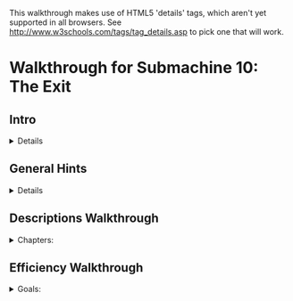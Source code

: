 This walkthrough makes use of HTML5 'details' tags, which aren't yet supported in all browsers. See http://www.w3schools.com/tags/tag_details.asp to pick one that will work.


Walkthrough for Submachine 10: The Exit
=======================================

## Intro
<details>
Welcome to the final "Submachine" game! The series has spanned 10 episodes in as many years. The creator, Mateusz Skutnik, has finished up with the best art and longest trek so far. I've enjoyed the series greatly, so I wanted to put some work into a good walkthrough for others. Prior experience with Submachine in not necessary, but there are many references to previous games for those who want to look back.

The game world consists of 8 major areas, each of which has a portal back to a section of a previous Submachine game. The graphic style is that of the original, but updates were made so that they'd be appropriate to the new game. Most of the game play involves clicking switches, collecting items, and finding out where to put them.

There are a few parts to this walkthrough. I try to have progressive hints throughout, so that you can figure out as much as possible on your own. Also, each successive part is more detail oriented, so you can look for high level hints in the "Hints" section, detailed directions, you'll need to check out the "Efficiency" section.

"Explanations Walkthrough" leads you to clues to what you need before finding those items. It's a lot of back and forth, but hopefully you will understand what's going on. "Efficiency Walkthrough" is designed around subgoals for accessing the ending. Items are collected and used at convenient times with no explanation about what they are.

"Secrets" contains info for getting the ten small red balls that are used to access extra text just before finishing the game. Items used solely to acquire secrets are mostly ignored by the main walkthroughs, except under special spoiler tags.

I label areas mainly by their teleporter coordinates. So, '101' means first and third buttons depressed before activating teleporter. I also use a 'P' to mean through the powered portal. So '110P' means the area from the beginning of Sub 6: The Edge.

Remember that the game is designed so that you can't get stuck. No matter what you've done, what you have, or where you are, you can still reach the ending! (And you can still get all the secrets!)

Enjoy!
</details>

## General Hints
<details>
- You're not stuck.
- Really, you're not stuck. The ending is reachable from any situation.
- The secrets are also reachable from any situation.
- If an item came from a device, it probably goes into a similar device.
- Mechanisms with little red and green lights need to be activated elsewhere.
- Pick up everything. There are no useless items.
- There are a few useless mechanisms.
- Most mechanisms have visual clues for how to activate them. Like missing pieces.
- If a mechanism stops working, you don't need it any more.
- Some obvious items are for non-obvious secrets. Progress is better than completion.
- There are some things you'll understand early, but can't be solved until much later.
- All ten secrets are small red balls. Some are hidden in "plain sight".
</details>

## Descriptions Walkthrough
<details><summary>Chapters:</summary>
This takes you through the game, pointing out clues. It's more commentary than directions, so it's good if you want vague hints, or want to read about a previous section to see if you missed an obscured clue. The back story is left out, but you're led to in-game papers that describe it. Secrets are dealt with as if they were normal game items, but more vague and left out of the spoiler hints. This walkthrough is set up as if it's telling the protagonist's story. Read the Efficiency Walkthrough section if you need clearer guidance.

This is written as if we have everything we need to pass each obstacle. The player will have to jump back and forth between areas to actually reach the area in the next paragraph. Read about what you see, for subtle hints about what to do next. Spoiler hints will say where to go, but not what to do there or the best order to do anything.

Progressive spoilers: character of the game, descriptions and clues, search locations.

### Chapter 1: Where Am I?
<details><summary>Summary:</summary>
The first part of the game is simple and linear. Explore a bit, click to collect items, and use them where you can. Don't miss the 'Backpack' early on, you have limited inventory space! Figure out how the game works. Pass though rooms and portals. Find the teleporter to finish this part.

#### Docks
<details>
We start off on an unstable platform with stone floating around. This seems to be a technologically mixed area that plaques call the Northern Garden docks. There are four labeled 'docks'. There's a ship anchored (literally) to one of the docks, but we can't see it. There's a ladder, but all it has is a glowing orb at the top. It seems small enough to grab. A hole in the ground leads to a machine that doesn't do anything, but does have a hole for something. Pieces of the wall are floating around. They seem to be centered on something. There's a building blocking our path. The circular device nearby looks like it might be useful.
<details>
- Put the Light Sphere in the circular device to gain access to the building.
</details>
</details>

#### Control Room
<details>
This is a modest building that seems in disrepair. There are some levers upstairs labeled like the docks. What dock was the ship at? There's a backpack by a chair that looks useful. The stairway doesn't go anywhere. What breaks up support beams but leaves them floating? There's a vending machine in the corner. It seems to require an id card. Maybe there's one on the ship?
<details>
- Click the lever marked '3' to move the ladder to the ship.
</details>
</details>

#### Ship
<details>
We can reach what seems to be a space ship, but it still needs power. Luckily, there's ship number card by the entrance, and those cables go right into the machine we saw.
<details>
- Take the Id to the vending machine, insert it to get a Bottle Fuse, take it outside to the machine in the hole. Insert it and press the button.
</details>
The ship is so old that there's mold everywhere! It's interesting to look at, but probably doesn't do anything anymore. Maybe there's some scrap to collect on board. We found the bridge, but the security is still in place, and we don't have a captain's ID badge, or whatever goes in the other slot. There's a hatch missing a handle, maybe that's still around somewhere.
<details>
- The Door Valve is on the other side of the ship. Insert it into the hatch and click to open it.
</details>
</details>

#### Old House
<details>
We found a karma portal like the ones in previous Submachine games. They'll probably take us to many unusual places. This place seems like an old house. The way is blocked a bit, but nothing too difficult to handle. There's a hole in the floor with a little red ball at the bottom. Looks like something valuable, but we can't reach it. Even if we found a long stick to reach, it's so far down that grabbing it would be a problem. There's some strange equipment around. One large capsule has lights on it and a panel that might open, but it won't and the device seems inactive. The nearby door is shut and not opening. There's another unusual device on a lower level, but it seems to be missing some parts. All the statues are facing some brick structure that seems subtly out of place with the house. It must be important.
</details>
</details>

### Chapter 2: Grand Tour
<details><summary>Summary:</summary>
Now that you have access to a teleporter, there are many worlds to explore. Go from place to place collecting and using items. About half of them are used in the area you found them in, the rest go through the teleporter. Use the teleporter to get to areas new to this game. Use the powered portals to get to areas from previous Submachine games. You'll finish this part of the game when you gather all the pieces to activate the powered portal in the first area.

#### 001 The Pyramid
<details>
There's a bunch of ancient Egyptian stuff around, but the pyramid walls look like copper. There's a couple of geared devises on walls, but neither is complete. There's a totem with Hieroglyphics on it, and there are some papers around with the same symbols. A box on an upper level has the same symbol as the totem, but it doesn't seem to do anything. There are a couple of jackal heads that teleport us between them, which is odd because there are ladders that reach them both. There's also an odd gray stone device with buttons, attached to a socket. There's nothing around that fits in, though.
<details>
- The last hieroglyph page is in 111. The Karma Vile for the stone device is in 110P. You get the first Cog Wheel from the box when the totem is set up properly. The other 3 are in 001P, 101P, and 011.
</details>
The ladders both drop down into compartments below. There's a glowing portal down one, and a glowing device down the other. They look useful. 
</details>

#### 010 The Excavation
<details>
Looks like a work site, but the drill is busted. It's turned off and there's a handle in what looks like red sand. It appears to be solid. There's sand on the other side too, but it doesn't fill the hole. There's a machine that seems to open a hatch somewhere. There's a glowing Range Confirmator that may need power.
<details>
- Get the handle and put it on the drill. Open the handles and pull both levers to activate it.
</details>
The drill must have already done its work, because there is equipment down its hole. One of the Range Confirmators is in a socket with a green light. There are two other sockets with red lights. There are two airlocks, but one is missing a handle. We can get past the other one. There's a closed hatch and a bar that looks like a handle.
<details>
- Open the other airlock with the handle, place both Confirmators in the sockets and activate the machine to open the hatch.
</details>
There's a piece of paper with a some kind of rune on it here, and a large portal beyond the hatch.
</details>

#### 011 Shiva
<details>
This place consists of three large metal spheres, connected by a large pipe. The pipe is busted open and we can climb inside. Unfortunately, there are security fields blocking access to two of the spheres. We can enter the third, which has some kind of rotating device. Activating it changes some of its lights from red to green and vise versa, but anything but the original position puts up a security gate to that we can't leave. We can go all the way around the largest sphere and enter through a hatch. It seems to be a computer interface. There are a lot of green lights around. What could those be?
<details>
- Use a Insulator Cap found in 101P to block the exit security gate. We'll assume the that emergency protocol has also been activated. It's in 110P
</details>
With the security gates partially deactivated we can enter all the spheres through the busted tube. The left sphere has a large portal in it. The right sphere now has a ladder visible that exits below. There's a copper Cog gear here.
</details>

#### 100 Royal Storage
<details>
This place is full of old structures that seem to be held together by advanced technology. There are time and space anomalies all around, so movement doesn't always end up where we expect. There are signs naming five separate storage facilities. There's nothing else of interest here.

32/1 is all red brick inside. There doesn't seem to be any order to the rooms, and backtracking leads to new places rather than old ones. It would be easy to hide somthing in here. Luckily, the total number of rooms seems low. There are items scattered about, and two metal devices in walls. One seems to need completion, with oblong recesses in it. Another looks like a secure box we don't have access to.
<details>
- Fill the first device with Karma Fuses to access the second.
</details>
33/1 is very small. There are some items on the floor, and you see all of it before returning to the entrance.

33/2 is also very small. Every exit leads back to the entrance, except the ones at the entrance. There are some things on the floor, but the large portal seems to be the reason this vault exists. Unfortunately, it's not active. There are round sockets in the wall nearby. Maybe it construction wasn't completed.
<details>
- Fill the corners with Loop Stabilizers to active the portal.
</details>
33/3 has much more space inside, and has some kind of order to it. The left doors all lead to the same places, and the same is true for the other doors and ladders. Backtracking to previous rooms is somewhat possible. There are a lot of devises on the walls! Most of them have red and green indicators and labels, though there is one dial with labels from all the other devices, and one with multiple red lights with a panel that might open. There's also a large capsule here that looks similar to the one near the first teleporter. Far from the entrance, there's a paper with some history about an escapee. Maybe there's hope of escaping?
<details>
- Activate each device after setting the dial to its label. 
</details>
33/4 is also large, but as long as we don't go too far and end up at the entrance, we can backtrack through any rooms we visit. There are items lying around and a paper on the wall with a strange symbol on it. There are three devices on walls. One of them has two indicator lights on it.
<details>
- Activate the two devices and then collect an item from the one with lights.
</details>
</details>

#### 101 Cliff Side
<details>
There's not much here. There's an older stone statue of an ox that's missing some pieces, a paper with some strange message about multiple dimensions, and a piston. The piston activates a ladder that leads to an upper ledge. The piston there is missing, though, so we can't reach higher. There's a big spherical machine that is missing something according to the pedestal nearby. There's a metal piece that's almost fallen off the ledge, but it doesn't fit in the machine.
<details>
- The Stone Grapes are in 011P and 001. The other ox statue is in 110. The Ladder Piston is in the ship near the start of the game. The Data Tape is in 001P.
</details>
Even with the machine satisfied, it doesn't seem to do anything useful. It only says that it's finished was it was doing. Maybe those cables are communicating with some other machine? The upper ledge has paper with a strange symbol on it. And a large portal.
</details>

#### 110 Murtaugh's Lab
<details>
This place is huge! It also seems to be falling apart, like the docks, there are paths that lead to empty space and broken walls floating about. There's a machine on the far wall with a socked for some large device. There are three doors around the teleporter.

The left room is the most broken up, and things are scattered around the floor. There's a paper on the wall. Someone may have been studying the strange behavior.

The center room was poorly barricaded, probably because of some fancy equipment in it and its back room. There's a large capsule here like the one near the first teleporter. There's also a magnifying glass that doesn't have an experiment running. We could use it if needed without disturbing anything. There are skulls on tables and in drawers. Why would anyone want to look at skulls?

The third door just leads to three more! The left one has an out-of-place old stone statue of an ox, and a box with mostly small things around it. The center door leads to a large portal. It's got a number of smaller devices connected to it with wires. Half of them have green lights and hold a metal thing like the ones lying around the floors here. The other half are empty with red lights. The right door contains a large version on an experiment. The experimenter seems to have found a way to repair broken walls!
<details>
- Fill the portal devices with Vector Finders. 3 are here, the others are in 101 and 100.
</details>
</details>

#### 111 The Monastery
<details>
If there were monks here once, they lived a spartan life. Most interesting things look like they came from elsewhere. There's a paper with what looks like hieroglyphics on it. There's a metal bar near a statue. There's a large capsule like the one near the first teleporter. There's some electric device, that could be a sender or receiver. There's a large portal that looks like it belongs here, strangely enough, but it's not active. There's also a circular stand like the one used to gain access to the control room to power the ship. Too bad we can't remove the Light Sphere from there.
<details>
- Use a Light Sphere from 101P or 100P to get an item that powers the portal. 
</details>
</details>

#### 001P Submachine 5: The Root
<details>
We no longer have the metal keys to use the local teleporter, and it looks damaged by the karma portal anyway, so we're stuck in this area. The Coil we placed back then seems to have exploded, leaving a Light Sphere. There's a gear in the tub that looks out of place. We can move some panels from the wall to reveal a handle we didn't notice before. There's a ladder that leads to a socket in the wall. Opening the panel reveals that it's empty. Perhaps there's another one somewhere so we know what kind of thing plugs in.
<details>
- Get a Root Finder from 101P to collect an item from below.
</details>
</details>

#### 010P Submachine 4: The Lab
<details>
We've been on this roof before, but the ladder is broken, so we can't get to the familiar areas. There's a force field blocking the path, but it's controlled from our side. That's pretty sloppy security, or there's something inside that's important enough to stay there. There's a Light Sphere set up to get us into a new section of the lab. There's a page on the wall, something about time travel. There's a metal Ladder Step nearby, but there's no way it would fit the wooden ladder outside. There's another security device set up, this one is actually keeping us out. Maybe it's as sloppy as the one outside and we can trick it somehow.
<details>
- There's a Chip with security codes hidden in 011P, but you'll need to head to 110 to actually get at it.
</details>
Past the security is a workbench with a tank of karma like the one from the other lab. This one is set up to dispense it. Maybe if we had an appropriate container we could use it to do the miracles we saw in the other lab?
<details>
- The container is in 000, and the miracle works, so it's a late-game item.
</details>
</details>

#### 011P Submachine 7: The Core
<details>
This is the large shrine we visited before, but it seems to have aged quite a bit. The telescopes that haven't fallen apart still point to the same locations, but the electrical equipment is broken down an full of stones. There are floating blocks outside; this place may be damaged by the same thing that damaged others. The entrance we used last time is completely gone. Looks like someone visited at one point, but there's nothing left of them now but a suit and a skull. There's a large machine in one room that looks like the one on the cliff. The pedestal has the same message on it as well. There's a note left behind saying someone will be back here eventually. Hope that wasn't them in the suit.
<details>
- Satisfying the machine at 101 will provide an item here.
</details>
</details>

#### 100P Submachine 3: The Loop
<details>
This was the place we were stuck doing puzzles for what seemed like forever. The rooms aren't stable like before, though. They're randomized like in another vault. There are so many rooms, it's hard to reach a location. There are two valve enclosures with four positions each, but one valve is missing. There are two receiver bells with dials that need activation before they'll turn. All four of these items are labeled. There's a devise with all those labels on it, with similar bells, and columns with lights that might move. There's a grid of some kind of material, with the corners of the grid missing. There's a device that seems to be ripped out and has wires dangling. Finally, there's a mount with two lights, presumably where the reward for this puzzle is kept.
<details>
- The missing valve is in the basement past the back door of 000. It might still be locked at this point. Use the valves to line up the lights with a bell, then turn the dial of the corresponding bell. Repeat. Grab the reward. More hints are in the Efficiency Walkthrough, but this is a long difficult puzzle, so don't get discouraged.
</details>
</details>

#### 101P Submachine 8: The Plan
<details>
This is a small section of a world visited not long before. The Coil is still there powering the dimensional locater, but the ladder is missing. We no longer have the controller that let us jump between worlds. Luckily, someone has set up a light sphere crown to get us into the pod without it.
<details>
- There's a Light Sphere below and the other is in 001P.
</details>
Some of the equipment has been removed from the pod, but they left a Cog above and didn't open the hatch after unlocking it. We've seen some Ladder Steps around, maybe if we get enough we can reach the area below us for the first time.
<details>
- The 3 Steps are in 111, 010P, and 110P.
</details>
We made it down the ladder! There is a Light Sphere here, along with instructions for setting up the crown above. There is a little round device in a computer socket that isn't doing anything but make blue light. Maybe it will be of more use elsewhere. 
</details>

#### 110P Submachine 6: The Edge
<details>
This the the place we were dropped off to die when we couldn't pass a security check. The teleporter looks worse than before, and pieces of wall have fallen down, revealing an entrance we never say before. Too bad there's no valve on that hatch. There's some new equipment set up, some sockets, what could those have been for? Around the corner, there's a paper with a strange symbol on the wall. The path beyond seems to have broken off. The vents are rusted enough to remove the covers and enter.
<details>
- There's a fuse for the socket in the lighthouse. The valve is in one of the vents.
  </details>
There's a security system on through the left vent, but all the green balls needed to disable it are there. There are some items on pedestals (or fallen off), those must be important. There's also a large capsule like the one near the first teleporter.

The right vent has a four-way split with a machine controlling where to go, but it's blocked, so we can only go up. There's another one of those robot storage devices that seem to be everywhere. This one has something glowing in it. The valve nearby is locked just like the entry machine is.
<details>
- The Block Remover Tool is in the other vent. Use it on the center of the machine, unlocking it and the valves.
</details>
The valves control which two exits are open at any time. There are a few items around that could be useful, including the Hatch Valve for the hatch outside. Beyond the hatch is another security point like the one in the vent, but this one is missing the Plasma Charges that unlock it. We'll have to find those.
<details>
- There's a Charge in each vent, and the other in in 011.
</details>
Beyond the security point is a monitor and a door labeled S3C. The monitor is for activating an evacuation protocol, but it doesn't open the door. It's a computer, so it's probably connected to somewhere else. Perhaps there's a way out available now.
<details>
- The protocol is for 011. The door is opened in the ship at the beginning of the game.
</details>
It's like a treasure vault in here! There are nearly a dozen security stops, which lead to info about this place. We had a few of the little red balls that access it all. We should look for others.
</details>

#### 111P Submachine 9: The Temple
<details>
We just came from here but it looks like a lot of time has past. There's a lot more red 'sand' everywhere, and the only accessible plaque is broken. It covers up most of the places we knew about. Finding an item in this would be like finding an needle in a haystack. There is one place to go, past a hole in the stairway where it looks like someone set up a dimensional locater. Too bad we don't have the control device, but it's broken anyway. There's a wire to some holding cylinder. If we can power it we might salvage something from this trip.
<details>
- The Coil is in 101P
</details>
</details>
</details>

### Chapter 3: Down the Rabbit Hole and Back
<details><summary>Summary:</summary>
This part of the game is again more linear, with a little backtracking. Explore the oldest sections of Submachine games in order to open up the rest of the options. Don't be afraid when the exit disappears on you. You'll find another way out to end this part of the game.

#### 000P Submachine 2: The Lighthouse
<details>
This place was the real beginning of journey through the Submachine. Now it's so full of this red stuff that we can't go very far. There's a Light Sphere where the wisdom crystal was once. But it was taken, so the light is a mystery. The box with all the wires seems to have blown a fuse or something, since one of the levers is inactive. The path up is blocked, but there's a light crown around to get us to the other side of the room. The ladder won't extend, one of the wires is broken. There's a little box like the one in the lab nearby. There's also a transmitter hooked up to a grid of strange symbols, like the ones we've found on paper.
<details>
- Enter the 4 runes into the transmitter. The papers are at 010, 100, 101P, and 110P. The receiver is at 111. Use the item to fix the wire, and pull the lever on the box to extend the ladder
</details>
</details>

#### Submachine 1: The Basement
<details>
Ah, the original Submachine game console. There's a note about the lab stuff nearby, but the game is where we first noticed something was different. And there's a karma portal here. Maybe we can here from somewhere else originally? Through the portal is a setup like at the end of the game, but it's all real... and fake! It's a bunch of paintings that make it look like we've reached the outside. The path circles a tower, but part of it is broken up with more floating walls. There's an elevator here. Looking out from it the paintings seem real. Well, real enough for a game. This is the ending of Submachine, and we're retracing our steps back through it. Maybe it was all real after all?

Well, these red rooms are new, but the elevator disappeared from under the same symbol it appeared under back then. There seem to be unsolved problems here. Levers and stones and switches. It's still like a game setup, everything nearby just needs to be rearranged properly, and maybe we'll get to the portal behind the glass. The raised bed doesn't seem all that necessary, though.
<details>
- The stone goes on the scale, the stone gets turned to match the mark on the other one, the switches need to be flipped, and all 4 levers can be collected and inserted into their spots around the glass.
</details>
Now this is familiar! All the puzzles here are just as we left them, but more broken apart and moldy. It must have been real after all! Well, lets collect all the items from before, maybe they'll be useful outside. There's a portal where the original exit was. The wisdom crystal is missing of course, but there's another Light Sphere in its place. Maybe they 'grow back' after a long enough time? Continuing to retrace our steps leads us back to the old house. Did we come from here originally?
</details>
</details>

### Chapter 4: Cleaning Up the Mess
<details><summary>Summary:</summary>
This part of the game is about traveling around, dealing with all the unfinished business you've noticed along the way. Find a way to reconstruct damaged sections of the world. Collect and use all the secrets now. Reach the giant bulb at the top of the lighthouse to move on to the last part.

#### Find a tool
<details>
We're back at the house, and have access to every location and portal. Are there any mysteries we couldn't deal with before that we can now? How about the large capsule right here by the door?
<details>
- Use the 4 Fuses from the basement to activate the 4 capsules. They're in 100, 110, 110P and 111.
</details>
There's an Empty Karma Stabilizer inside. Perhaps we should fill it with karma?
<details>
- The karma tank is in 010P.
</details> 
</details>

#### Perform the miracles
<details>
Leaving the lab, we see that the roof tiles dislodged by proximity to the karma portal are reacting to the Stabiliser. Using the Stabiliser on them actually fixes the broken roof! How many other places did we come across that had broken, floating pieces?
<details>
- at least 11 ;-) (but one was the roof you just fixed, and two can't be fixed)
</details>
There were so many places to go! Mostly there were Tiles to collect. There was a pathway with a message about a sentient machine, a box of junk that looked interesting, and more! The one in the basement was really confusing, The submachine game seems like a real place, but the portal took us to some electronic world. Were we really in the game? This last place has a door that seems to be unlocked by placing Tiles above it. Let's see if we have all 4.
<details>
- The tiles are in repaired karma portals in 000, 000P, 110, docks.
</details>
</details>
</details>

### Chapter 5: Leaving the Submachine
<details><summary>Summary:</summary>
Almost done! The karma doorway leads to the top of the lighthouse. The items in the there are used to acquire the pieces of the final mechanism. It's not very hard either. Just don't activate it if you want to try to get all the secrets. You have to start over from the beginning once you see the ending.

#### Enter the Lighthouse (Submachine 2)
<details>
Past the doorway is a steel room with a note about entering the Submachine, and what looks like a security system. There are two fuse sockets that may need to be filled.
<details>
- The Fuses are in 011P and 100P
</details>
The ladder leads to the lighthouse. There's another note about a sentient machine. The large lamp we powered back then is still active! Too bad it didn't take us out of the submachine then. Better not try again that way. Since it didn't work, we might as well take these items nearby.
<details>
- The large lamp still leads back into the loop like it did before!
</details>
</details>

#### Leave the Submachine for good
<details>
With the ID we can get further into the ship. It turns out it was just an observation deck, but there's some equipment up here. There's also a note about the lamp turning off. Will someone be expecting us? 
We have a Portable Light Crown and the Light Sphere that activates it. Now all we need is a place to set it up. There was a note about needing something else as well. Maybe whatever that is will be the last clue to making this work.
<details>
- The note was in 101P, get the Converter in 110P. Set it all up in the lighthouse.
</details>
</details>

#### Enjoy the Ending!
<details>
They are Murtaugh and Elizabeth. They are the people the notes have been written by or about for the entire Submachine series. See the karma arm? This game would have been much easier with one of those!
</details>
</details>
</details>

## Efficiency Walkthrough
<details><summary>Goals:</summary>
Here you'll find what I think is a really efficient path through the game. It's not the common path, but I've left directions in each goal for getting the stuff you've missed if you're not following along. It's divided into milestones and steps. If you don't know what to do, check which milestones you've completed and take a look under the next one you haven't.

Progressive spoilers: strategy, steps broken down, solutions and pointers

### Goal 1: Reach the Teleporter
<details><summary>Summary:</summary>
Look around and do a bunch of obvious stuff. You can ignore the Backpack if you're following this walkthrough, but you may want it just in case. You'll eventually find a red and white mechanism with three buttons in a row and one underneath. That's the teleporter. The top three set the location and the bottom one activates it, sending you to another, different-looking teleporter. You're at 000 currently.

<details><summary>Steps and Secrets</summary>
#### There's a Light Sphere at the top of the ladder
#### Use it to access the building. 
#### Use the levers to move the ladder to the ship.
<details>
Third from the left goes down, rest stay up
</details>
#### Get the Ship ID Number and use it to get a Bottle Fuse.
#### Power up the ship and enter.
#### Get the Door Valve and Ladder Piston from the ship.
<details>
From entrance, Valve is left then up all the way, Piston is right all the way and up, then left
</details>
#### Use the Door Valve to exit the ship
<details>
Exit door is right from the Piston
</details>
#### Click through obstacles to reach the teleporter.
#### Secrets
<details>
None accessible now
</details> 
</details>
</details>

### Goal 2: Activate the '110' Powered Portal
<details><summary>Summary:</summary>
For this we need 5 Vector Finders, but 3 are in 110 in rooms near the portal. We need to teleport to two places to get them before heading to the portal. For efficiency, we should take a Plasma Charge with us, found in a fourth teleport location, and well hidden. You can get all of these items without needing any others.

<details><summary>Steps and Secrets</summary>
#### Visit 100, get the Vector Finder, it's somewhere left of the teleporter
<details>
Enter the storage vault, there's only one left of the teleporter. The doors lead to 5 random rooms, so keep clicking until you see a metal object in front. Get it and click doors until you see the vault arms, signifying the exit.
</details>
#### Visit 101, get the Vector Finder, it's nearby
<details>
Use the Piston to call the ladder. Take it up one screen, the Vector Finder is a metal object on the edge of that ledge.
</details>
#### Visit 011, get the Plasma Charge, it's a small green sphere
<details>
Follow the ladders all the way around the spheres. Enter the large one at the hatch and go to the left of the massive computer. One of the glowing green things is the Plasma Charge.
</details>
#### Visit 110, three rooms have Vector Finders, one has the portal
<details>
Enter the door left of the teleporter, the Vector Finder is down the stairs. Enter the door right of the teleporter, the Vector finder is past obstacles, down a hallway, and inside a desk. Enter the door further right of the teleporter, to see three more doors. The Vector Finder is in the right room and the portal is in the center room.
</details>
#### Activate the Portal
<details>
With the Vector Finders selected, click each socket with a red light to insert the Vector Finder. The portal will glow blue.
</details>
#### Secrets
<details>
Secret 1 is in the vault, you'll be back later, so no pressure. An item for accessing the secret room is on the way.
</details>
</details>
</details>

### Goal 3: Complete the Ladder
<details><summary>Summary:</summary>
For this we need 3 Ladder Steps, each in a different teleport location. One is, as you've guessed, behind the portal we just activated. While we're there, we'll save ourselves a trip by getting a rune and activating Shiva's emergency exit protocol. The second Step is a quick grab like the Vector Finders, but we'll collect a paper with a hint while we're there. The third Step will take some work, since we need to gain access to the powered portal to reach it. 

<details><summary>Steps and Secrets</summary>
#### Enter the portal at 110, find the crawl vents and rune paper.
<details>
Go left, click to open, left again for rune
</details>
#### Enter the left vent, then the right, collecting everything
<details>
Both vents only have a few rooms. The left one is easy, collect the Plasma Charge, click to deactivate the security grid, and collect the Block Removal Tool. The right one needs the Removal Tool to get the center mechanism working, then there's a wheel in rooms to rotate it. Click once when going through, 3 times when going back. Collect the Plasma Charge in the first room, Ladder Step in the second, and Hatch Valve and Karma Vial in the third.
</details>
#### Enter the Hatch right of the portal, activate Shiva's emergency protocol
<details>
It's high up on the wall. Connect the Hatch Valve and open it. Inside, place the three Plasma Charges in the box and click the screen to deactivate the barrier. If you're missing a Charge, get it from 011. Click the large screen and click the protocol toggle to change it.
</details>
#### Visit 111, collect the Ladder Step and paper with Hieroglyphics
<details>
Step is far right of teleporter, paper is far left.
</details>
#### Visit 010, activate the drill
<details>
At the far left of the teleporter is a handle, connect it to the drill and open both handles. Pull the lever you just passed, then come back and pull the handled cord to activate the drill
</details>
#### Grab items underground and use them there to find the portal
<details>
Enter the hole right of the teleporter, collect the Range Confirmator. Enter the drill hole, place the Confirmator in one of the sockets. Get the Air Lock Handle in the bottom right and use it to open the Lock at the bottom left. Get the other Confirmator and the rune paper behind it. Place the Confirmator in the other socket. Activate the hatch in the other hole, then return to the hatch to find the portal beneath.
</details>
#### Enter the portal, collect the Ladder Step
<details>
Grab the Canister powering the portal blocking your path and proceed inside the building. The Ladder Step is down the stairs and to the left.
</details>
#### Visit 101 again, grab the rune paper, enter the portal, finish the Ladder
<details>
Go up to the second ledge this time. If you don't have the Ladder Piston set up, get it from the Ship and set it up. There's a rune paper at the top, then the portal. The ladder is just left of the portal, use the Steps to complete it.
</details>
#### Secrets
<details>
The Secret Vault is the door labeled S3C, but you can't get in yet
</details>
</details>
</details>

### Goal 4: Acquire the Second Light Sphere
<details><summary>Summary:</summary>
The first sphere is just beyond the ladder in 101P, but this is the 'harder' one to get. If you found the 'easy' one first, see 'Complete the Ladder' above to access this one. Use the Light Sphere to access the pod, and collect the other 4 items in this area. There are no more puzzles here. Avoid the paper. It has a hint for the end of the game, but it will fill an extra inventory slot so it's not worth it unless you're collecting them. After this area we'll grab the other Cog Wheel, and go collect the 'easy' Sphere. We waited so that we can complete that entire area, including past the portal, in one trip!

<details><summary>Steps and Secrets</summary>
#### Collect 4 items in 101P
<details>
There's a Root Finder left of the ladder. Use the Light Sphere to access the pod. There's a Cap in the hatch and a Cog up above. The Coil is next to the portal out.
</details>
#### Visit 011, the route has changed, and there's a Cog Wheel nearby
<details>
Enter the busted tube and head into the lower sphere. Use the Insulator Cap on the mechanism to avoid getting locked in. Head into the large sphere and take the ladder down to get the Cog Wheel. If there's no ladder, activate it in 110P. If you don't have the Plasma Charge you need, it's at the left of this large sphere. The instructions are in 'Complete the Ladder' above.
</details>
#### Visit 001, reach the portal
<details>
You should already have the Cog you need, but you'll need the other one in a minute so lets get it. There's a totem right of the teleporter. Go up twice to find the hint papers for it. They are Hieroglyphics and repeated symbols show you how to line up the papers. If you don't have the third one already, you can get it from 111, but it would be easier now to just try all the options for the last symbol. The box up and to the left will be open if all the symbols are correct. Collect the large Cog Wheel and use it in the nearby mechanism to lower the ladder. There are two, but the Cog only fits in the correct one. Follow the ladder down to reach the portal.
</details>
#### Collect 3 items past the portal, including the Light Sphere
<details>
The Light Sphere is visible, and the small Cog Wheel is in the tub. Clear the metal plates on the far right to access another portal. Use the Root Path Finder (described above) to reach the Data Tape.
</details>
#### Finish up the area by collecting the last 2 items
<details>
Exit the portal and use the Cogs (described above) in the other mechanism. Head down to the jackal head and click until it brings you to the other one. There's a ladder down to a Portal Charge, and a device that takes the Karma Vial and gives a Stone Grape when the third button from the top is clicked. If you don't have the Karma Vial, get it from the tunnels left of 110P. Use the Jackal to get back to the teleporter.
</details>
#### Secrets
<details>
Nothing here
</details>
</details>
</details>

### Goal 5: Activate the '000' Powered Portal
<details><summary>Summary:</summary>
By now you've seen most of the areas, and we'll see most of the rest for this objective. The goal is to make use of your items to get 3 Portal Stabilisers and a Portal Charge. We have to visit one of two locations twice to finish up, so we'll pick the one that's quicker. Depending on how you used the first Light Sphere, you may have different items, so the first step is to use the second Sphere to get caught up.

<details><summary>Steps and Secrets</summary>
#### If you haven't yet, use the Light Sphere at 101P, then finish 001
<details>
This is described above in 'Acquire the Second Light Sphere'. The end result should be: Insulator Cap, Coil, Portal Charge, Stone Grape, Data Tape
</details>
#### Use the other Sphere in 111, get the Portal Stabiliser in 111P
<details>
You can use the Sphere down the right ladder. You get a Glyph that powers the portal. There's only one thing to do in 111P, go left and up the stairs to plug in the Coil and find the Stabiliser at the end of the wire.
</details>
#### Quick stop at 101 to drop off the Data Tape
<details>
That big computer on the ledge needs it
</details>
#### Visit 011P, get Stabiliser, Grape, and Skull
<details>
If you can't get there, use the Insulator Cap in the lower sphere to enter the left sphere. There's a Grape Stone in the box on the floor, a Skull in one of the rooms, and a Stabiliser in another.
</details>
#### Quick stop at 101 to drop off 2 Grape Stones
<details>
The ox statue to the left needs completion
</details>
#### Visit 110 to get the Stabiliser, drop off Canister
<details>
Go right from the teleporter. The door left of the portal door has the Stabiliser. Left from the teleporter is a socket for the Plasma Canister. Take the short detour if you're collecting secrets, it will save an inventory space.
</details>
#### Activate the 000 Portal
<details>
Actually, don't do it yet. Save the trip and start the next walkthrough section to get the clue first. It's a big milestone so it deserved to be written here... You have all the items, so head right and down from the teleporter to reach the portal. Plug in the 3 Stabilizers and Portal Charge, then press the lever to activate the portal.
</details>
#### Secrets
<details>
Secret 2 is in the tomb. Secret 3 is in the shrine, you'll be back there later.
</details>
</details>
</details>

### Goal 6: Open the Back Door to '000'
<details><summary>Summary:</summary>
The puzzles here are mostly local, so enter the portal and keep pressing forward. There's a place to backtrack at the beginning, so we'll get the last rune paper first to minimize that. There are a bunch of items to get just before reaching the door, so it's best to get them now.

<details><summary>Steps and Secrets</summary>
#### Visit 100 to get the last rune paper
<details>
Far right of the teleporter there's a ladder up to 33/4. Enter and go right until you see the rune paper on the wall. Go right again to return to the entrance so you can leave. There are puzzles here, but now is not the time to do them. You should have 4 rune papers now. The others are in 101, 110P, and 010.
</details>
#### Activate the transmitter in the basement
<details>
The portal from 000 is right and down from the teleporter. Head down to get a Light Sphere, then up to use it. Left of the path past that is where you enter the runes. Each input has a different set of runes, so click until you see one that's on your papers. Like the temple totem, nothing will happen here when you set all the runes. Now we backtrack and find the receiver.
</details>
#### Reach the elevator
<details>
The rune receiver is in 111, down the ladder left of the teleporter. Take the fork and return to the blocked path. Use it to complete the wire, then head around to the box near the area entrance. Flip the switch to lower the ladder. Head back to the ladder. Use the portal below and head left to the elevator.
</details>
#### Solve the red room puzzles
<details>
Click elevator buttons to reach the red rooms. The puzzles here are all self-contained. Move back and forth between rooms, flipping switches, grabbing items and using them. You'll finish by releasing the glass covering a portal out.
<details><summary>More</summary>
You need 4 Levers. One is on the ground. One is accessed by pressing both switches, then retrieving it from the upper right room. For the third, take the Stone Weight from the lower right and put it on the platform in the lower left. Finally, check the notch in the stone wheels. Move the one to line up with the other, and take the Lever from device just left of the exit. Put all the Levers around the exit to access the portal. An efficient path is: right, all down, all up, all left, exit.
</details>
</details>
#### Grab some stuff on your way back
<details>
This is a reminiscing area, with no puzzles left to solve. Go down, left and grab the four white fuses. Then up, left, up to the portal. Before you go, you should get the Valve just left of the portal, and the Light Sphere right and all the way up from the portal.
</details>
#### Remove the beam from the door to reach 000
#### Secrets
<details>
An item for Secret 10 is near the rune paper, but we don't need it yet and will be back later. Secret 4 is here, you have to backtrack to the red rooms. Items needed for Secrets 4, 5, 6, and 7 are in the yellow rooms.
</details>
</details>
</details>

### Goal 7: Fill the Stabiliser with Karma
<details><summary>Summary:</summary>
Now we can satisfy the large capsules that we've seen around the place. That will get us a Stabiliser, which we can then fill to make it useful. The idea is straight forward, but it's a major milestone that involves searching back through places we've been.

<details><summary>Steps and Secrets</summary>
#### If you missed them, get the 4 Fuses and Skull
<details>
The fuses are in the yellow rooms through the back door in 000, the Skull is from 011P
</details>
#### Visit 111, place fuse
<details>
It's down the ladder left of the teleporter
</details>
#### Visit 100 33/3, place fuse
<details>
Second storage room right of the teleporter. Go right once from the entrance, place the fuse and return the way you came. Again, there are puzzles here, but we'll get to them later.
</details>
#### Visit 110, place fuse, get Chip
<details>
The large capsule is through the door right of the teleporter and down the hall. On the other side of that room is a magnifying glass you can use to examine the Skull.
</details>
#### Visit 110P, place fuse
<details>
Go through the left crawl vent and alternate right and up until you reach the large capsule.
</details>
#### Return to 000, collect Empty Karma Stabiliser
<details>
It's by the door left of the teleporter.
</details>
#### Visit 010P, fill Stabiliser 
<details>
There's a security point in the lower level. Move the pedestal with a click and place the Explorer's Chip on it. Click the scanner to proceed. Put the Stabiliser on the lab equipment and turn the dial on the tank to fill it.
</details>
#### Secrets
<details>
Secret 6 is in the lab.
</details>
</details>
</details>

### Goal 8: Enter the Lighthouse
<details><summary>Summary:</summary>
The Stabiliser allows us to enter many new (small) areas. We need to collect 4 Tiles from them, and 2 Plasma Coils. We finally solve the puzzles in the Royal Storage, unless they've been completed along the way.

<details><summary>Steps and Secrets</summary>
#### Visit 100, activate portal
<details>
Explore the vaults looking for Loop Stabilisers and Karma Fuses. They're all 'loops', so doors may not lead where you expect. Start on the right of the teleporter. Down the ladder you can get one of each item pretty easily. The next vault has a Fuse at the right and the portal on the left of the entrance. The next vault has a puzzle to get an item. Set a switch, then activate the corresponding mechanism. Repeat until you get the Stabiliser. The upper vault is hardest to navigate. Solve the puzzle by clicking two different levers, and a panel with a Stabiliser will open. A Fuse is on the ground. Head left of the teleporter to the other vault. Find a Fuse on the ground and use all 4 in a mechanism. Click to activate. Find the Stabiliser in an opened panel. Head right of the teleporter to the first vault. Enter and place the Stabilisers around the portal. 
<details><summary>If you're really stuck: 33/3</summary>
Enter, Left, Dial to '1', Up, Set Device,  Left, Dial to '2', Right, Right, Right, Set Device, Right, Left, Dial to '3', Down, Set Device, Left, Dial to glyph, Down, Down, Get item, Down, Exit.
<details><summary>If you're really stuck: 33/4</summary>
Enter, Left, Left, Get item, Up, Set Device, Right, Right, Right, Down, Set Device, Up, Left, Get Item, Left, Exit.
</details>
</details>
#### Visit 100P, get Plasma Coil
<details>
This is the most difficult and annoying puzzle in the game. There are 10 rooms that you reach randomly with each exit click. There are two dials to turn that need to be activated by certain configurations of two Valves, one of which needs to be placed from the inventory. It's all coordinated visually by a device with two small lights on two labeled columns and two labeled transmitter horns. Horns correspond with dials and columns correspond with valves. Set the valves so that the two lights are even with a horn, forming an electric arc. Turn the dial for that horn, which should be lit up. Repeat. Find the panel that should now have two green lights on it. Click to get the Plasma Coil. Find the entrance and get out.
<details><summary>If you don't even want to try:</summary>
This only works if you start with the left light on top and the right light on bottom like how the puzzle starts off. Turn the 'left' (with turnstile symbol pointing left) valve 1 time, turn the 'right' valve 2 times. Activate the dial of the glowing receiver. Turn the 'left' valve 1 time, turn the 'right' valve 3 times. Activate the dial of the glowing receiver. Pick up the item. Find the exit. 
</details>
</details>
#### Visit 110, get Tile D
<details>
Left of the teleporter is a socket for the Plasma Canister. Use it to access a broken karma portal. Fix it with the Karma Stabiliser. Enter to find Tile D.
</details>
#### Visit 011P, get Plasma Coil
<details>
To the right of the shrine is a broken passage. Fix it with the Karma Stabiliser, enter the portal and collect the Coil.
</details>
#### Visit 000, get Tile C
<details>
To the right of the teleporter is a broken wall. Fix it with the Karma Stabiliser to access Tile C
</details>
#### Visit 000P, get Tile B
<details>
Head through the area to the karma portal. Head right to some broken bits in the air. Fix them with the Karma Stabiliser to access Tile B. You'll have to exit the way you came, since the elevator is gone.
</details>
#### Return to docks, get Tile A, enter Lighthouse
<details>
Exit the ship. The wall near the Light Sphere is broken. Fix it with the Karma Stabiliser to access Tile A. Enter the building, go up then take the stairs down. They're broken, but you can fix them. Insert each Tile to enter the door. Insert each Coil and click the screen to call the ladder. Enter the vent and climb the ladder to reach the lighthouse.
</details>
#### Secrets
<details>
Secret 1 is in a vault. An item for Secret 10 is in a vault, but you may need to get it on the way out to if you're worried about inventory space. Secret 7 is in the loop. Secret 8 is in the lab, as is the other item for Secret 10. Secret 10 is now reachable. Secret 5 is on the way to Tile B. Secret 9 is at the docks.
</details>
</details>
</details>

### Goal 9: Exit the Lighthouse
<details><summary>Summary:</summary>
There are three items needed to exit, and one you should have by now. The two items to the left and right of the large bulb in the lighthouse can each be traded for one of the others. Put them together in the right place and it's all over. Don't activate them if you want to collect secrets. Once you see the ending you have to start the game over.

<details><summary>Steps and Secrets</summary>
#### Get the Portable Light Crown from the ship
<details>
The top of the ship is up from the three way pipe. Insert the Id Card and climb the ladder to get the Crown.
</details>
#### Visit 110P, get the Portable Light Crown Holder
<details>
Right of the teleporter are a couple of fuse sockets. Insert the Fuse in one and take the Holder from the other.
</details>
#### If you don't have it yet, get the last Light Sphere
<details>
It's in the yellow rooms through the back door of 000
</details>
#### Return to the lighthouse to see the ending
<details>
Go back to the docks and under the building to the lighthouse. Insert the Holder in the fuse socket, the Crown in the Holder, and the Sphere in the Crown. Click to complete the game and see the ending.
</details>
#### Secrets
<details>
Visit the secret vault when you're nearby. You can use all the secret balls to reveal history messages, and a final 'Thank You' from creator Mateusz Skutnik
</details>
</details>
</details>

## Secrets
<details>

Generally in order of accessibility

Progressive spoilers: hint title, area and needed items, detail

1. <details><summary>Secret 1</summary>
  <details><summary>Storage Vault</summary>
  <details><summary>110 32/1 Nothing needed</summary>
  The secret is on the wall by the upper right light in the room with the mechanism you open to get an item. Click the dot that's redder than the rest of the wall.
  </details></details></details>
2. <details><summary>Secret 2</summary>
  <details><summary>Tomb</summary>
  <details><summary>111P Nothing needed</summary>
  The secret is in a big pile of sand right of the entry point into the tomb. Click the oddly colored highlight to get it.
  </details></details></details>
3. <details><summary>Secret 3</summary>
  <details><summary>Telescope</summary>
  <details><summary>011P Nothing needed</summary>
  Collect two parts of a telescope from rooms in the shrine and assemble them on a mount in another room. Look through the telescope to release the secret.
  </details></details></details>
4. <details><summary>Secret 4</summary>
  <details><summary>Sleeping Spoon</summary>
  <details><summary>000 Red area, after completing powered portal</summary>
  Take the Spoon back to the previous area from where you found it and place it on the raised bed. The little door will open revealing a secret.
  </details></details></details>
5. <details><summary>Secret 5</summary>
  <details><summary>Basement Box</summary>
  <details><summary>000P, with Pearl</summary>
  Get a Pearl from what looks like a faceless upright clock in the area behind the locked door. Put it in the box just off the main route through the powered portal.
  </details></details></details>
6. <details><summary>Secret 6</summary>
  <details><summary>Lab Box</summary>
  <details><summary>110, with Pearl</summary>
  Get a Pearl from what looks like a faceless upright clock in the area behind the locked door of 000. Put it in the box through the left door of the three at the right of 110.
  </details></details></details>
7. <details><summary>Secret 7</summary>
  <details><summary>Loop</summary>
  <details><summary>100P, with 4 Stone Cubes</summary>
  Get four stone cubes from the floor of a room past the locked door in 000. Travel through the loop until you see a grid with missing corners. Place a cube in each corner. Travel through the loop until you see the backing of the grid, with a secret available.
  </details></details></details>
8. <details><summary>Secret 8</summary>
  <details><summary>Pillars</summary>
  <details><summary>110, with Karma Stabiliser</summary>
  At the far right of the area are some broken pillars. Repair them with the stabiliser to access the secret.
  </details></details></details>
9. <details><summary>Secret 9</summary>
  <details><summary>Entry</summary>
  <details><summary>000 Docks, with Karma Stabiliser</summary>
  Return to the place of your entry to the game, far left of the Docks. Repair the wall to access a karma portal to a little place with a secret.
  </details></details></details>
10. <details><summary>Secret 10</summary>
  <details><summary>First Sight</summary>
  <details><summary>000, with Long Stick and Metal Spring</summary>
  The first is the last! Enter 100 33/4 (top right vault) and go right three times to find a long stick. Go to 110, left along the bridge made using the Plasma Canister. Repair the wall and enter the portal to find a box with a spring inside. Combine the stick and spring by clicking one on the other. Use the stick on the visible secret in the hole to retrieve it.
  </details></details> </details>
11. <details><summary>Secret Vault</summary>
  <details><summary>Battery</summary>
  <details><summary>110P, Battery</summary>
  Gain access to the vault door during normal game progression. (Find a Hatch Valve in the tunnels to the left of the entry to 110P. Use it on the hatch to the far right of the entry. Enter, and disable the force field with three plasma charges found in the tunnels and 011.) Find a Triple A Battery on the floor under the stairs in 110. At 000 Docks, place the battery in the slot in the ship near the captain's id reader. This opens the door to the secrets vault, at 110P
  </details></details></details>
</details>

Thanks:
-------
- JayIsGames - For hosting and informing me of this game
- JayIsGames commenter lordofdark - For reference maps and loop info
- Other commenters - For the secrets I missed
- Creator Mateusz Skutnik - For years of great service to gamers



